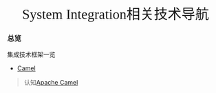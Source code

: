 
<div align=center><font face="黑体" size=6>System Integration相关技术导航</font></div>


### 总览

集成技术框架一览

* [Camel](https://camel.apache.org/)  

> 认知[Apache Camel](https://blog.csdn.net/TuxedoLinux/article/details/81158590)
